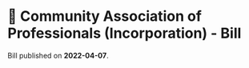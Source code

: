 # 📄  Community Association of Professionals (Incorporation) - Bill

Bill published on **2022-04-07**.

